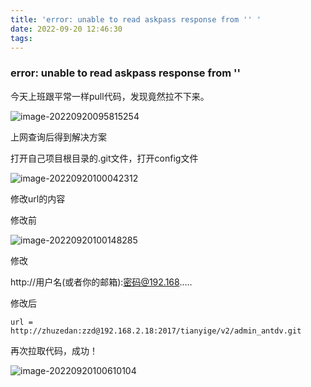 ```yaml
---
title: 'error: unable to read askpass response from '' '
date: 2022-09-20 12:46:30
tags:
---
```

### error: unable to read askpass response from '' 

今天上班跟平常一样pull代码，发现竟然拉不下来。

![image-20220920095815254](https://zhuzedan.oss-cn-hangzhou.aliyuncs.com/%20img/image-20220920095815254.png)

上网查询后得到解决方案

打开自己项目根目录的.git文件，打开config文件

![image-20220920100042312](https://zhuzedan.oss-cn-hangzhou.aliyuncs.com/%20img/image-20220920100042312.png)

修改url的内容

修改前

![image-20220920100148285](https://zhuzedan.oss-cn-hangzhou.aliyuncs.com/%20img/image-20220920100148285.png)

修改

http://用户名(或者你的邮箱):密码@192.168.....

修改后

``` 
url = http://zhuzedan:zzd@192.168.2.18:2017/tianyige/v2/admin_antdv.git
```

再次拉取代码，成功！

![image-20220920100610104](https://zhuzedan.oss-cn-hangzhou.aliyuncs.com/%20img/image-20220920100610104.png)
